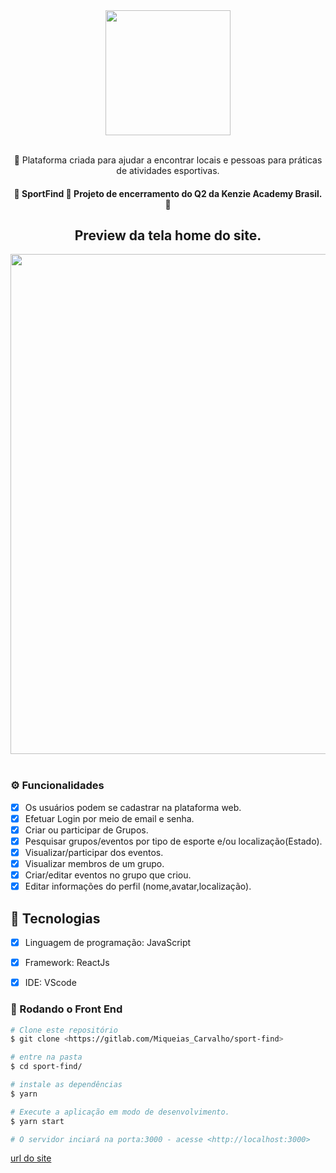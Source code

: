<div align="center">
    <img src="https://i.imgur.com/SUCqved.jpg" width="200px"/><br><br>
</div>

<div align="center">
    <p align="center">🚀 Plataforma criada para ajudar a encontrar locais e pessoas para práticas de atividades esportivas.</p>
</div>
<div align="center">
    <h4> 🚧  SportFind 🚀 Projeto de encerramento do Q2 da Kenzie Academy Brasil.  🚧</h4>
</div>

<div align="center">
    <h2> Preview da tela home do site.</h2>
</div>

<div align="center">
    <img width="800px" hight="300px" src="https://i.imgur.com/hY2RNEn.png" /><br><br>
</div>

### ⚙️ Funcionalidades

- [x] Os usuários podem se cadastrar na plataforma web.
- [x] Efetuar Login por meio de email e senha.
- [x] Criar ou participar de Grupos.
- [x] Pesquisar grupos/eventos por tipo de esporte e/ou localização(Estado).
- [x] Visualizar/participar dos eventos.
- [x] Visualizar membros de um grupo.
- [x] Criar/editar eventos no grupo que criou. 
- [x] Editar informações do perfil (nome,avatar,localização).

## 🚀 Tecnologias

- [x] Linguagem de programação: JavaScript
- [x] Framework: ReactJs
- [x] IDE: VScode


### 🎲 Rodando o Front End

```bash
# Clone este repositório
$ git clone <https://gitlab.com/Miqueias_Carvalho/sport-find>

# entre na pasta
$ cd sport-find/

# instale as dependências
$ yarn

# Execute a aplicação em modo de desenvolvimento.
$ yarn start

# O servidor inciará na porta:3000 - acesse <http://localhost:3000>

```

[url do site](https://sport-find-tau.vercel.app/)
